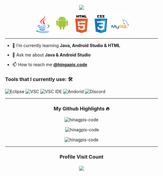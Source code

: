 <div align = "center" >
<img src="https://thumbs.gfycat.com/AbleLikableHochstettersfrog-size_restricted.gif" height = "200"/>
</div>

<!--<h1 align="center">Hi 👋, Everyone!</h1>-->

<p align="center"> 
<img src="https://raw.githubusercontent.com/devicons/devicon/master/icons/java/java-original.svg" alt="java" width="60" height="60"/>
<img src="https://raw.githubusercontent.com/devicons/devicon/master/icons/android/android-original-wordmark.svg" alt="android" width="60" height="60"/>
<img src="https://raw.githubusercontent.com/devicons/devicon/master/icons/html5/html5-original-wordmark.svg" alt="html5" width="60" height="60"/>
<img src="https://raw.githubusercontent.com/devicons/devicon/master/icons/css3/css3-original-wordmark.svg" alt="css3" width="60" height="60"/>
<img src="https://raw.githubusercontent.com/devicons/devicon/master/icons/mysql/mysql-original-wordmark.svg" alt="mysql" width="60" height="60"/>
</p>
<hr>

- 📖 I’m currently learning **Java, Android Studio & HTML**

- 💬 Ask me about **Java & Android Studio**

- 📫 How to reach me <a href = "https://www.tiktok.com/@hinagpis.code">**@hingapis.code**</a>

<h3>Tools that I currently use: 🛠️ </h3>
<p align = "left">
<img height="60" alt="Eclipse" src="https://cdn.freebiesupply.com/logos/large/2x/eclipse-11-logo-svg-vector.svg">
<img height="60" alt = "VSC" src = "https://upload.wikimedia.org/wikipedia/commons/thumb/9/9a/Visual_Studio_Code_1.35_icon.svg/2048px-Visual_Studio_Code_1.35_icon.svg.png">
<img height="60" alt="VSC IDE" src="https://assets.stickpng.com/images/58482afbcef1014c0b5e4a21.png">
<img height="60" alt="Andorid" src = "https://upload.wikimedia.org/wikipedia/commons/thumb/9/95/Android_Studio_Icon_3.6.svg/1900px-Android_Studio_Icon_3.6.svg.png">
<img height="60" alt="Discord" src = "https://www.freepnglogos.com/uploads/discord-logo-png/discord-logo-logodownload-download-logotipos-1.png">
</p>
<hr>


<h3 align = "center">My Github Highlights 🔥</h3>
<div align = "center">
<!--Status-->
    <p><img align="center"  src="https://github-readme-stats.vercel.app/api/top-langs?username=hinagpis-code&theme=chartreuse-dark&show_icons=true&locale=en&layout=compact&bg_color=0D1117&text_color=ffffff&hide_border=false&icon_color=528AAE" alt="hinagpis-code" height = "162.5"/></p></div>

<div align = "center">
<p>&nbsp;<img align="center" src="https://github-readme-stats.vercel.app/api?username=hinagpis-code&show_icons=true&theme=chartreuse-dark&bg_color=0D1117&text_color=ffffff&hide_border=false&icon_color=528AAE" alt="hinagpis-code"/></p>
</div>

<!--Streak-->
<div align = "center">
<p><img align="center" height = "195.8" src="https://github-readme-streak-stats.herokuapp.com/?user=hinagpis-code&theme=chartreuse-dark&&text_color=9f9f9f&bg_color=151515&hide=html,Tcl" alt="hinagpis-code" />
</p> </div>


<hr>

<h3 align="center"> 
    Profile Visit Count<br><br>
    <img src="https://profile-counter.glitch.me/hinagpis-code/count.svg" height="66.5"/>
</h3>
